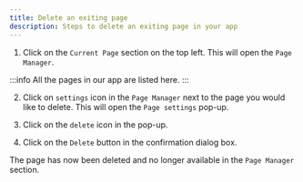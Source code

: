 ```yaml
---
title: Delete an exiting page
description: Steps to delete an exiting page in your app
---
```


1. Click on the `Current Page` section on the top left. This will open the `Page Manager`. 

:::info
All the pages in our app are listed here.
:::

2. Click on `settings` icon in the `Page Manager` next to the page you would like to delete. This will open the `Page settings` pop-up.

3. Click on the `delete` icon in the pop-up. 

4. Click on the `Delete` button in the confirmation dialog box. 

The page has now been deleted and no longer available in the `Page Manager` section. 